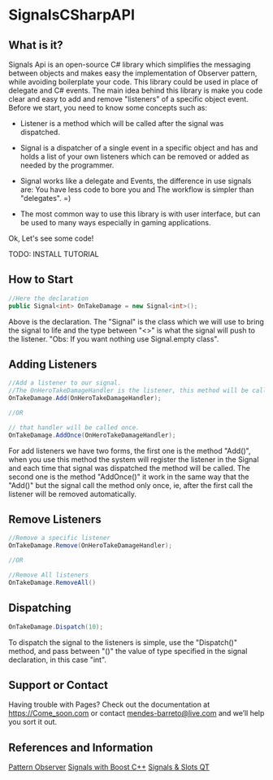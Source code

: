 SignalsCSharpAPI
================


What is it?
------

Signals Api is an open-source C# library which simplifies the messaging between objects and makes easy the implementation of Observer pattern, while avoiding boilerplate your code.
This library could be used in place of delegate and C# events.
The main idea behind this library is make you code clear and easy to add and remove "listeners" of a specific object event.
Before we start, you need to know some concepts such as:

* Listener is a method which will be called after the signal was dispatched.

* Signal is a dispatcher of a single event in a specific object and has and holds a list of your own listeners which can be removed or added as needed by the programmer.

* Signal works like a delegate and Events, the difference in use signals are: You have less code to bore you and The workflow is simpler than "delegates". =)

* The most common way to use this library is with user interface, but can be used to many ways especially in gaming applications. 

Ok, Let's see some code!

TODO: INSTALL TUTORIAL

How to Start
------
```csharp
//Here the declaration
public Signal<int> OnTakeDamage = new Signal<int>();
```
Above is the declaration. The "Signal" is the class which we will use to bring the signal to life and the type between "<>" is what the signal will push to the listener. "Obs: If you want nothing use Signal.empty class".

Adding Listeners
------
```csharp
//Add a listener to our signal. 
//The OnHeroTakeDamageHandler is the listener, this method will be called when the hero take some damage.
OnTakeDamage.Add(OnHeroTakeDamageHandler);

//OR

// that handler will be called once.
OnTakeDamage.AddOnce(OnHeroTakeDamageHandler);
```
For add listeners we have two forms, the first one is the method "Add()", when you use this method the system will register the listener in the Signal and each time that signal was dispatched the method will be called. The second one is the method "AddOnce()" it work in the same way that the "Add()" but the signal call the method only once, ie, after the first call the listener will be removed automatically.

Remove Listeners
------
```csharp
//Remove a specific listener 
OnTakeDamage.Remove(OnHeroTakeDamageHandler);

//OR

//Remove All listeners
OnTakeDamage.RemoveAll()
```

Dispatching
------

```csharp
OnTakeDamage.Dispatch(10);
```

To dispatch the signal to the listeners is simple, use the "Dispatch()" method, and pass between "()" the value of type specified in the signal declaration, in this case "int".

Support or Contact
------
Having trouble with Pages? Check out the documentation at https://Come_soon.com or contact mendes-barreto@live.com and we’ll help you sort it out.

References and Information
------

[Pattern Observer](http://en.wikipedia.org/wiki/Observer_pattern "Pattern Observer")
[Signals with Boost C++](http://www.boost.org/doc/libs/1_51_0/doc/html/signals.html "Boost Signals")
[Signals & Slots QT](http://qt-project.org/doc/qt-4.8/signalsandslots.html "QT")

